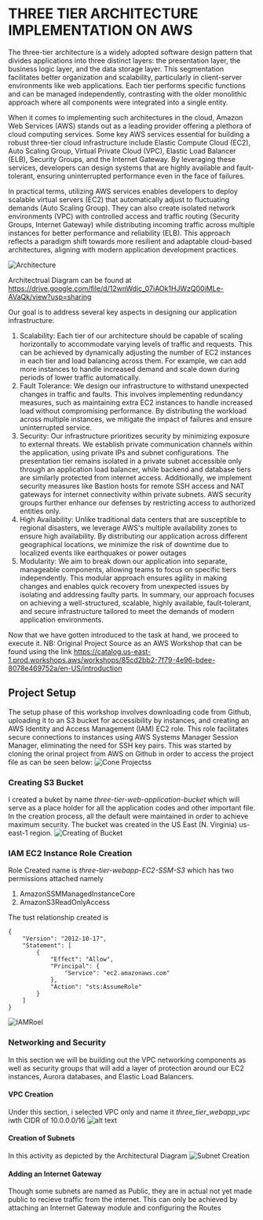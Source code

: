 # THREE TIER ARCHITECTURE IMPLEMENTATION ON AWS

The three-tier architecture is a widely adopted software design pattern that divides applications into three distinct layers: the presentation layer, the business logic layer, and the data storage layer. This segmentation facilitates better organization and scalability, particularly in client-server environments like web applications. Each tier performs specific functions and can be managed independently, contrasting with the older monolithic approach where all components were integrated into a single entity.

When it comes to implementing such architectures in the cloud, Amazon Web Services (AWS) stands out as a leading provider offering a plethora of cloud computing services. Some key AWS services essential for building a robust three-tier cloud infrastructure include Elastic Compute Cloud (EC2), Auto Scaling Group, Virtual Private Cloud (VPC), Elastic Load Balancer (ELB), Security Groups, and the Internet Gateway. By leveraging these services, developers can design systems that are highly available and fault-tolerant, ensuring uninterrupted performance even in the face of failures.

In practical terms, utilizing AWS services enables developers to deploy scalable virtual servers (EC2) that automatically adjust to fluctuating demands (Auto Scaling Group). They can also create isolated network environments (VPC) with controlled access and traffic routing (Security Groups, Internet Gateway) while distributing incoming traffic across multiple instances for better performance and reliability (ELB). This approach reflects a paradigm shift towards more resilient and adaptable cloud-based architectures, aligning with modern application development practices.

![Architecture](media/001Three-Tier-Architecture.drawio.png)

Architectrual Diagram can be found at 
https://drive.google.com/file/d/12wnWdic_07iAOk1HJWzQ00iMLe-AVaQk/view?usp=sharing

Our goal is to address several key aspects in designing our application infrastructure:

1. Scalability: Each tier of our architecture should be capable of scaling horizontally to accommodate varying levels of traffic and requests. This can be achieved by dynamically adjusting the number of EC2 instances in each tier and load balancing across them. For example, we can add more instances to handle increased demand and scale down during periods of lower traffic automatically.
2. Fault Tolerance: We design our infrastructure to withstand unexpected changes in traffic and faults. This involves implementing redundancy measures, such as maintaining extra EC2 instances to handle increased load without compromising performance. By distributing the workload across multiple instances, we mitigate the impact of failures and ensure uninterrupted service.
3. Security: Our infrastructure prioritizes security by minimizing exposure to external threats. We establish private communication channels within the application, using private IPs and subnet configurations. The presentation tier remains isolated in a private subnet accessible only through an application load balancer, while backend and database tiers are similarly protected from internet access. Additionally, we implement security measures like Bastion hosts for remote SSH access and NAT gateways for internet connectivity within private subnets. AWS security groups further enhance our defenses by restricting access to authorized entities only.
4. High Availability: Unlike traditional data centers that are susceptible to regional disasters, we leverage AWS's multiple availability zones to ensure high availability. By distributing our application across different geographical locations, we minimize the risk of downtime due to localized events like earthquakes or power outages
5. Modularity: We aim to break down our application into separate, manageable components, allowing teams to focus on specific tiers independently. This modular approach ensures agility in making changes and enables quick recovery from unexpected issues by isolating and addressing faulty parts.
In summary, our approach focuses on achieving a well-structured, scalable, highly available, fault-tolerant, and secure infrastructure tailored to meet the demands of modern application environments.

Now that we have gotten introduced to the task at hand, we proceed to execute it.
NB:
Original Project Source as an AWS Workshop that can be found using the link 
https://catalog.us-east-1.prod.workshops.aws/workshops/85cd2bb2-7f79-4e96-bdee-8078e469752a/en-US/introduction
## Project Setup

The setup phase of this workshop involves downloading code from Github, uploading it to an S3 bucket for accessibility by instances, and creating an AWS Identity and Access Management (IAM) EC2 role. This role facilitates secure connections to instances using AWS Systems Manager Session Manager, eliminating the need for SSH key pairs.
This was started by cloning the orinal project from AWS on Github in order to access the project file as can be seen below:
![Cone Projectss](media/002_CloningOriginalProjectFromAWS.png)

### Creating S3 Bucket
I created a buket by name *three-tier-web-application-bucket* which will serve as a place holder for all the application codes and other important file. In the creation process, all the default were maintained in order to achieve maximum security. The bucket was created in the US East (N. Virginia) us-east-1 region.
![Creating of Bucket](<media/003_Creating of Bucket.png>)

### IAM EC2 Instance Role Creation
Role Created name is *three-tier-webapp-EC2-SSM-S3* which has two permissions attached namely
1. AmazonSSMManagedInstanceCore
2. AmazonS3ReadOnlyAccess

The tust relationship created is
```
{
    "Version": "2012-10-17",
    "Statement": [
        {
            "Effect": "Allow",
            "Principal": {
                "Service": "ec2.amazonaws.com"
            },
            "Action": "sts:AssumeRole"
        }
    ]
}
```
![IAMRoel](media/004_CreatingIAMRole.png)


### Networking and Security
In this section we will be building out the VPC networking components as well as security groups that will add a layer of protection around our EC2 instances, Aurora databases, and Elastic Load Balancers.

#### VPC Creation

Under this section, i selected VPC only and name it *three_tier_webapp_vpc* iwth CIDR of 10.0.0.0/16
![alt text](media/005_VPCOnly.png) 

#### Creation of Subnets
In this activity as depicted by the Architectural Diagram
![Subnet Creation](media/006_CreationOfSubnets.png)

#### Adding an Internet Gateway
Though some subnets are named as Public, they are in actual not yet made public to recieve traffic from the internet. This can only be achieved by attaching an Internet Gateway module and configuring the Routes